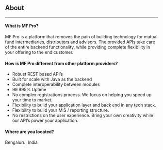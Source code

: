 ## About
-----------------------------
#### What is MF Pro?
MF Pro is a platform that removes the pain of building technology for mutual fund intermediaries, distributors and advisors. The provided APIs take care of the entire backend functionality, while providing complete flexibility in your offering to the end customer.

#### How is MF Pro different from other platform providers?
  - Robust REST based API’s
  - Built for scale with Java as the backend
  - Complete interoperability between modules
  - 99.995% Uptime
  - No complex registrations process. We focus on helping you speed up your time to market.
  - Flexibility to build your application layer and back end in any tech stack.
  - Flexibility to build your MIS / reporting structure.
  - No restrictions on the user experience. Bring your own creativity while our API’s power your application.

#### Where are you located?
Bengaluru, India
